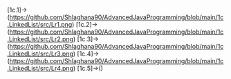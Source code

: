 [1c.1]->(https://github.com/Shlaghana90/AdvancedJavaProgramming/blob/main/1c.LinkedList/src/Lr1.png)
[1c.2]->(https://github.com/Shlaghana90/AdvancedJavaProgramming/blob/main/1c.LinkedList/src/Lr2.png)
[1c.3]->(https://github.com/Shlaghana90/AdvancedJavaProgramming/blob/main/1c.LinkedList/src/Lr3.png)
[1c.4]->(https://github.com/Shlaghana90/AdvancedJavaProgramming/blob/main/1c.LinkedList/src/Lr4.png)
[1c.5]->()
